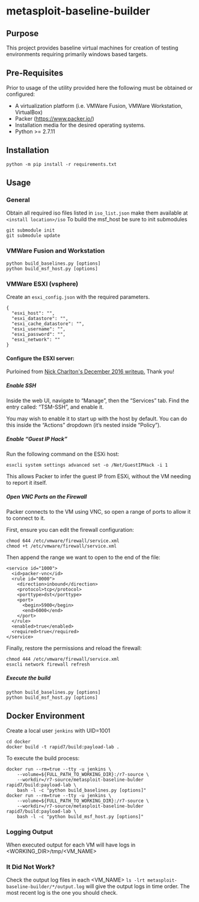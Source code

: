 # metasploit-baseline-builder
## Purpose
This project provides baseline virtual machines for creation of testing environments requiring primarily windows based targets.

## Pre-Requisites
Prior to usage of the utility provided here the following must be obtained or configured:

* A virtualization platform (i.e. VMWare Fusion, VMWare Workstation, VirtualBox)
* Packer (https://www.packer.io/)
* Installation media for the desired operating systems.
* Python >= 2.7.11

## Installation
```
python -m pip install -r requirements.txt
````

## Usage
### General
Obtain all required iso files listed in `iso_list.json` make them available
at `<install location>/iso`
To build the msf_host be sure to init submodules
```
git submodule init
git submodule update
```


### VMWare Fusion and Workstation
```
python build_baselines.py [options]
python build_msf_host.py [options]
```

### VMWare ESXI (vsphere)
Create an `esxi_config.json` with the required parameters.
```
{
  "esxi_host": "",
  "esxi_datastore": "",
  "esxi_cache_datastore": "",
  "esxi_username": "",
  "esxi_password": "",
  "esxi_network": ""
}
```

#### Configure the ESXI server:
Purloined from [Nick Charlton's December 2016 writeup.](https://nickcharlton.net/posts/using-packer-esxi-6.html) Thank you! 

##### Enable SSH

Inside the web UI, navigate to “Manage”, then the “Services” tab. Find the entry called: “TSM-SSH”, and enable it.

You may wish to enable it to start up with the host by default. You can do this inside the “Actions” dropdown (it’s nested inside “Policy”).

##### Enable “Guest IP Hack”

Run the following command on the ESXi host:

```
esxcli system settings advanced set -o /Net/GuestIPHack -i 1
```

This allows Packer to infer the guest IP from ESXi, without the VM needing to report it itself.

##### Open VNC Ports on the Firewall

Packer connects to the VM using VNC, so open a range of ports to allow it to connect to it.

First, ensure you can edit the firewall configuration:

```
chmod 644 /etc/vmware/firewall/service.xml
chmod +t /etc/vmware/firewall/service.xml
```

Then append the range we want to open to the end of the file:

```
<service id="1000">
  <id>packer-vnc</id>
  <rule id="0000">
    <direction>inbound</direction>
    <protocol>tcp</protocol>
    <porttype>dst</porttype>
    <port>
      <begin>5900</begin>
      <end>6000</end>
    </port>
  </rule>
  <enabled>true</enabled>
  <required>true</required>
</service>
```

Finally, restore the permissions and reload the firewall:

```
chmod 444 /etc/vmware/firewall/service.xml
esxcli network firewall refresh
```

##### Execute the build
```
python build_baselines.py [options]
python build_msf_host.py [options]
```

## Docker Environment
Create a local user `jenkins` with UID=1001

```
cd docker
docker build -t rapid7/build:payload-lab .
```

To execute the build process:
```
docker run --rm=true --tty -u jenkins \
    --volume=${FULL_PATH_TO_WORKING_DIR}:/r7-source \
    --workdir=/r7-source/metasploit-baseline-bulder rapid7/build:payload-lab \
    bash -l -c "python build_baselines.py [options]"
docker run --rm=true --tty -u jenkins \
    --volume=${FULL_PATH_TO_WORKING_DIR}:/r7-source \
    --workdir=/r7-source/metasploit-baseline-bulder rapid7/build:payload-lab \
    bash -l -c "python build_msf_host.py [options]"
```

### Logging Output
When executed output for each VM will have logs in <WORKING_DIR>/tmp/<VM_NAME>

### It Did Not Work?
Check the output log files in each <VM_NAME>
`ls -lrt metasploit-baseline-builder/*/output.log` will give the output logs in time order.  The most recent log is the one you should check.
